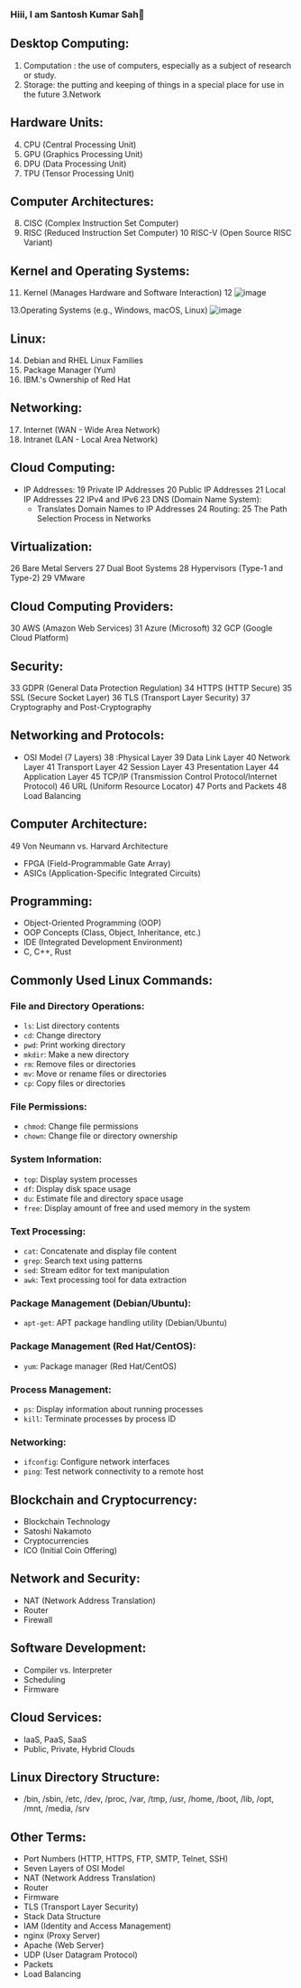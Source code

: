 ### Hiii, I am Santosh Kumar Sah👋
## Desktop Computing:
1. Computation : the use of computers, especially as a subject of research or study.
2. Storage: the putting and keeping of things in a special place for use in the future
3.Network

## Hardware Units:
4. CPU (Central Processing Unit)
5. GPU (Graphics Processing Unit)
6. DPU (Data Processing Unit)
7. TPU (Tensor Processing Unit)

## Computer Architectures:
8. CISC (Complex Instruction Set Computer)
9. RISC (Reduced Instruction Set Computer)
10 RISC-V (Open Source RISC Variant)

## Kernel and Operating Systems:
11. Kernel (Manages Hardware and Software Interaction)
12 ![image](https://github.com/santoshsah81/Keywords.18/assets/142914812/fe2d8f92-d1ef-4b28-a503-6ee3b3459d0d)

13.Operating Systems (e.g., Windows, macOS, Linux)
![image](https://github.com/santoshsah81/Keywords.18/assets/142914812/22ddf0cc-84ec-43a0-b962-736d6469af0c)

## Linux:
14. Debian and RHEL Linux Families
15. Package Manager (Yum)
16. IBM.'s Ownership of Red Hat

## Networking:
17. Internet (WAN - Wide Area Network)
18. Intranet (LAN - Local Area Network)

## Cloud Computing:
- IP Addresses:
  19 Private IP Addresses
  20 Public IP Addresses
  21 Local IP Addresses
  22 IPv4 and IPv6
23 DNS (Domain Name System):
  - Translates Domain Names to IP Addresses
24 Routing:
  25 The Path Selection Process in Networks

## Virtualization:
26 Bare Metal Servers
27 Dual Boot Systems
28 Hypervisors (Type-1 and Type-2)
29 VMware

## Cloud Computing Providers:
30 AWS (Amazon Web Services)
31 Azure (Microsoft)
32 GCP (Google Cloud Platform)

## Security:
33 GDPR (General Data Protection Regulation)
34 HTTPS (HTTP Secure)
35 SSL (Secure Socket Layer)
36 TLS (Transport Layer Security)
37 Cryptography and Post-Cryptography

## Networking and Protocols:
- OSI Model (7 Layers)
38 :Physical Layer
39 Data Link Layer
40 Network Layer
41  Transport Layer
42 Session Layer
43 Presentation Layer
44 Application Layer
45 TCP/IP (Transmission Control Protocol/Internet Protocol)
46 URL (Uniform Resource Locator)
47 Ports and Packets
48 Load Balancing

## Computer Architecture:
49 Von Neumann vs. Harvard Architecture
- FPGA (Field-Programmable Gate Array)
- ASICs (Application-Specific Integrated Circuits)

## Programming:
- Object-Oriented Programming (OOP)
- OOP Concepts (Class, Object, Inheritance, etc.)
- IDE (Integrated Development Environment)
- C, C++, Rust

## Commonly Used Linux Commands:

### File and Directory Operations:
- `ls`: List directory contents
- `cd`: Change directory
- `pwd`: Print working directory
- `mkdir`: Make a new directory
- `rm`: Remove files or directories
- `mv`: Move or rename files or directories
- `cp`: Copy files or directories

### File Permissions:
- `chmod`: Change file permissions
- `chown`: Change file or directory ownership

### System Information:
- `top`: Display system processes
- `df`: Display disk space usage
- `du`: Estimate file and directory space usage
- `free`: Display amount of free and used memory in the system

### Text Processing:
- `cat`: Concatenate and display file content
- `grep`: Search text using patterns
- `sed`: Stream editor for text manipulation
- `awk`: Text processing tool for data extraction

### Package Management (Debian/Ubuntu):
- `apt-get`: APT package handling utility (Debian/Ubuntu)

### Package Management (Red Hat/CentOS):
- `yum`: Package manager (Red Hat/CentOS)

### Process Management:
- `ps`: Display information about running processes
- `kill`: Terminate processes by process ID

### Networking:
- `ifconfig`: Configure network interfaces
- `ping`: Test network connectivity to a remote host


## Blockchain and Cryptocurrency:
- Blockchain Technology
- Satoshi Nakamoto
- Cryptocurrencies
- ICO (Initial Coin Offering)

## Network and Security:
- NAT (Network Address Translation)
- Router
- Firewall

## Software Development:
- Compiler vs. Interpreter
- Scheduling
- Firmware

## Cloud Services:
- IaaS, PaaS, SaaS
- Public, Private, Hybrid Clouds

## Linux Directory Structure:
- /bin, /sbin, /etc, /dev, /proc, /var, /tmp, /usr, /home, /boot, /lib, /opt, /mnt, /media, /srv

## Other Terms:
- Port Numbers (HTTP, HTTPS, FTP, SMTP, Telnet, SSH)
- Seven Layers of OSI Model
- NAT (Network Address Translation)
- Router
- Firmware
- TLS (Transport Layer Security)
- Stack Data Structure
- IAM (Identity and Access Management)
- nginx (Proxy Server)
- Apache (Web Server)
- UDP (User Datagram Protocol)
- Packets
- Load Balancing
